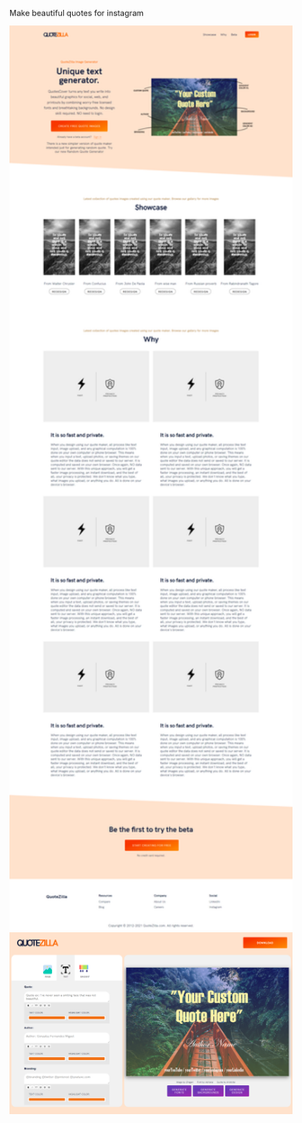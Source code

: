 
Make beautiful quotes for instagram

<img src="/instagram-quote-maker-homepage.png?raw=true" width="1024" alt="Make beautiful quotes for instagram homepage"/>
<img src="/instagram-quote-maker-app.png?raw=true" width="1024" alt="Make beautiful quotes for instagram app"/>
